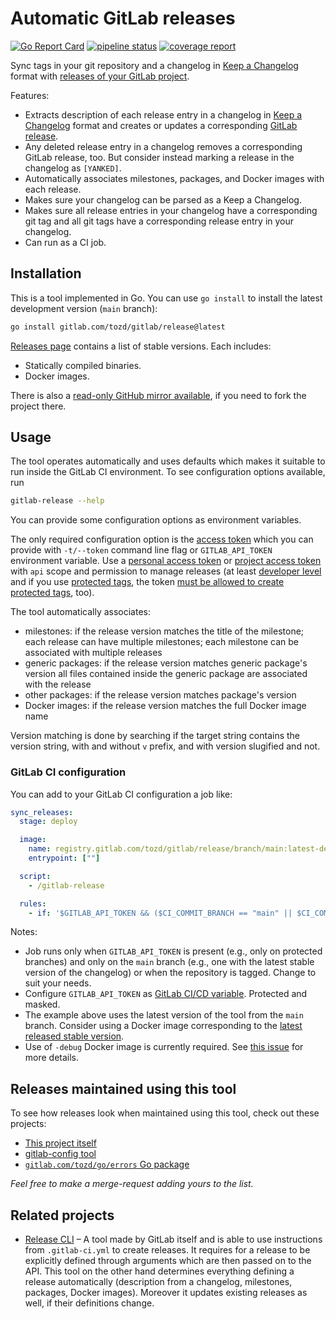 # Automatic GitLab releases

[![Go Report Card](https://goreportcard.com/badge/gitlab.com/tozd/gitlab/release)](https://goreportcard.com/report/gitlab.com/tozd/gitlab/release)
[![pipeline status](https://gitlab.com/tozd/gitlab/release/badges/main/pipeline.svg?ignore_skipped=true)](https://gitlab.com/tozd/gitlab/release/-/pipelines)
[![coverage report](https://gitlab.com/tozd/gitlab/release/badges/main/coverage.svg)](https://gitlab.com/tozd/gitlab/release/-/graphs/main/charts)

Sync tags in your git repository and a changelog in [Keep a Changelog](https://keepachangelog.com/en/1.0.0/)
format with [releases of your GitLab project](https://about.gitlab.com/releases/categories/releases/).

Features:

* Extracts description of each release entry in a changelog in [Keep a Changelog](https://keepachangelog.com/en/1.0.0/) format
  and creates or updates a corresponding
  [GitLab release](https://about.gitlab.com/releases/categories/releases/).
* Any deleted release entry in a changelog removes a corresponding GitLab release, too.
  But consider instead marking a release in the changelog as `[YANKED]`.
* Automatically associates milestones, packages, and Docker images with each release.
* Makes sure your changelog can be parsed as a Keep a Changelog.
* Makes sure all release entries in your changelog have a corresponding git tag and
  all git tags have a corresponding release entry in your changelog.
* Can run as a CI job.

## Installation

This is a tool implemented in Go. You can use `go install` to install the latest development version (`main` branch):

```sh
go install gitlab.com/tozd/gitlab/release@latest
```

[Releases page](https://gitlab.com/tozd/gitlab/release/-/releases)
contains a list of stable versions. Each includes:

* Statically compiled binaries.
* Docker images.

There is also a [read-only GitHub mirror available](https://github.com/tozd/gitlab-release),
if you need to fork the project there.

## Usage

The tool operates automatically and uses defaults which makes it suitable
to run inside the GitLab CI environment. To see configuration options available,
run

```sh
gitlab-release --help
```

You can provide some configuration options as environment variables.

The only required configuration option is the [access token](https://docs.gitlab.com/ee/api/index.html#personalproject-access-tokens)
which you can provide with `-t/--token` command line flag
or `GITLAB_API_TOKEN` environment variable.
Use a [personal access token](https://docs.gitlab.com/ee/user/profile/personal_access_tokens.html)
or [project access token](https://docs.gitlab.com/ee/user/project/settings/project_access_tokens.html) with `api` scope
and permission to manage releases
(at least [developer level](https://docs.gitlab.com/ee/user/project/releases/#release-permissions)
and if you use [protected tags](https://docs.gitlab.com/ee/user/project/protected_tags.html),
the token
[must be allowed to create protected tags](https://docs.gitlab.com/ee/user/project/protected_tags.html#configuring-protected-tags),
too).

The tool automatically associates:

* milestones: if the release version matches the title of the milestone;
  each release can have multiple milestones; each milestone can be associated with multiple releases
* generic packages: if the release version matches generic package's version all files contained inside the generic package
  are associated with the release
* other packages: if the release version matches package's version
* Docker images: if the release version matches the full Docker image name

Version matching is done by searching if the target string contains the version string, with
and without `v` prefix, and with version slugified and not.

### GitLab CI configuration

You can add to your GitLab CI configuration a job like:

```yaml
sync_releases:
  stage: deploy

  image:
    name: registry.gitlab.com/tozd/gitlab/release/branch/main:latest-debug
    entrypoint: [""]

  script:
    - /gitlab-release

  rules:
    - if: '$GITLAB_API_TOKEN && ($CI_COMMIT_BRANCH == "main" || $CI_COMMIT_TAG)'
```

Notes:

* Job runs only when `GITLAB_API_TOKEN` is present (e.g., only on protected branches)
  and only on the `main` branch (e.g., one with the latest stable version of the changelog) or
  when the repository is tagged. Change to suit your needs.
* Configure `GITLAB_API_TOKEN` as [GitLab CI/CD variable](https://docs.gitlab.com/ee/ci/variables/index.html).
  Protected and masked.
* The example above uses the latest version of the tool from the `main` branch.
  Consider using a Docker image corresponding to the
  [latest released stable version](https://gitlab.com/tozd/gitlab/release/-/releases).
* Use of `-debug` Docker image is currently required.
  See [this issue](https://gitlab.com/tozd/gitlab/release/-/issues/4) for more details.

## Releases maintained using this tool

To see how releases look when maintained using this tool, check out these
projects:

* [This project itself](https://gitlab.com/tozd/gitlab/release/-/releases)
* [gitlab-config tool](https://gitlab.com/tozd/gitlab/config/-/releases)
* [`gitlab.com/tozd/go/errors` Go package](https://gitlab.com/tozd/go/errors/-/releases)

_Feel free to make a merge-request adding yours to the list._

## Related projects

* [Release CLI](https://gitlab.com/gitlab-org/release-cli) – A tool made by GitLab itself
  and is able to use instructions from `.gitlab-ci.yml` to create releases.
  It requires for a release to be explicitly defined through arguments which are then passed
  on to the API.
  This tool on the other hand determines everything defining a release automatically
  (description from a changelog, milestones, packages, Docker images).
  Moreover it updates existing releases as well, if their definitions change.